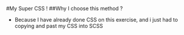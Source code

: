 #My Super CSS !
##Why I choose this method ?
- Because I have already done CSS on this exercise, and i just had to copying and past my CSS into SCSS